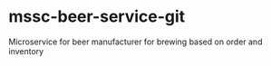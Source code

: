 # mssc-beer-service-git
Microservice for beer manufacturer for brewing based on order and inventory
